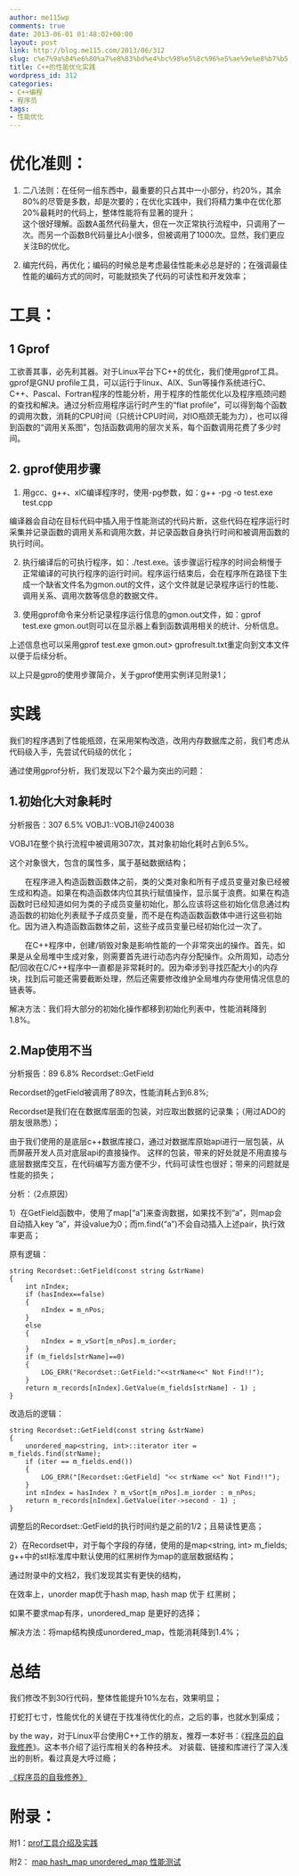 ```yaml
---
author: me115wp
comments: true
date: 2013-06-01 01:48:02+00:00
layout: post
link: http://blog.me115.com/2013/06/312
slug: c%e7%9a%84%e6%80%a7%e8%83%bd%e4%bc%98%e5%8c%96%e5%ae%9e%e8%b7%b5
title: C++的性能优化实践
wordpress_id: 312
categories:
- C++编程
- 程序员
tags:
- 性能优化
---
```


# 优化准则：

1. 二八法则：在任何一组东西中，最重要的只占其中一小部分，约20%，其余80%的尽管是多数，却是次要的；在优化实践中，我们将精力集中在优化那20%最耗时的代码上，整体性能将有显著的提升；  
这个很好理解。函数A虽然代码量大，但在一次正常执行流程中，只调用了一次。而另一个函数B代码量比A小很多，但被调用了1000次。显然，我们更应关注B的优化。

2. 编完代码，再优化；编码的时候总是考虑最佳性能未必总是好的；在强调最佳性能的编码方式的同时，可能就损失了代码的可读性和开发效率；

# 工具：

## 1 Gprof

工欲善其事，必先利其器。对于Linux平台下C++的优化，我们使用gprof工具。  
gprof是GNU profile工具，可以运行于linux、AIX、Sun等操作系统进行C、C++、Pascal、Fortran程序的性能分析，用于程序的性能优化以及程序瓶颈问题的查找和解决。通过分析应用程序运行时产生的“flat profile”，可以得到每个函数的调用次数，消耗的CPU时间（只统计CPU时间，对IO瓶颈无能为力），也可以得到函数的“调用关系图”，包括函数调用的层次关系，每个函数调用花费了多少时间。

## 2. gprof使用步骤

1) 用gcc、g++、xlC编译程序时，使用-pg参数，如：g++ -pg -o test.exe test.cpp  

编译器会自动在目标代码中插入用于性能测试的代码片断，这些代码在程序运行时采集并记录函数的调用关系和调用次数，并记录函数自身执行时间和被调用函数的执行时间。  

2) 执行编译后的可执行程序，如：./test.exe。该步骤运行程序的时间会稍慢于正常编译的可执行程序的运行时间。程序运行结束后，会在程序所在路径下生成一个缺省文件名为gmon.out的文件，这个文件就是记录程序运行的性能、调用关系、调用次数等信息的数据文件。  

3) 使用gprof命令来分析记录程序运行信息的gmon.out文件，如：gprof test.exe gmon.out则可以在显示器上看到函数调用相关的统计、分析信息。  

上述信息也可以采用gprof test.exe gmon.out> gprofresult.txt重定向到文本文件以便于后续分析。  

以上只是gpro的使用步骤简介，关于gprof使用实例详见附录1；  

[](http://blog.chinaunix.net/uid-25194149-id-3215487.html)

# **实践**

我们的程序遇到了性能瓶颈，在采用架构改造，改用内存数据库之前，我们考虑从代码级入手，先尝试代码级的优化；  

通过使用gprof分析，我们发现以下2个最为突出的问题：

## 1.初始化大对象耗时

分析报告：307 6.5% VOBJ1::VOBJ1@240038

VOBJ1在整个执行流程中被调用307次，其对象初始化耗时占到6.5%。  

这个对象很大，包含的属性多，属于基础数据结构；  

　　在程序进入构造函数函数体之前，类的父类对象和所有子成员变量对象已经被生成和构造。如果在构造函数体内位其执行赋值操作，显示属于浪费。如果在构造函数时已经知道如何为类的子成员变量初始化，那么应该将这些初始化信息通过构造函数的初始化列表赋予子成员变量，而不是在构造函数函数体中进行这些初始化。因为进入构造函数函数体之前，这些子成员变量已经初始化过一次了。  

　　在C++程序中，创建/销毁对象是影响性能的一个非常突出的操作。首先，如果是从全局堆中生成对象，则需要首先进行动态内存分配操作。众所周知，动态分配/回收在C/C++程序中一直都是非常耗时的。因为牵涉到寻找匹配大小的内存块，找到后可能还需要截断处理，然后还需要修改维护全局堆内存使用情况信息的链表等。  

解决方法：我们将大部分的初始化操作都移到初始化列表中，性能消耗降到1.8%。  

## 2.Map使用不当

分析报告：89 6.8% Recordset::GetField

Recordset的getField被调用了89次，性能消耗占到6.8%;  

Recordset是我们在在数据库层面的包装，对应取出数据的记录集；（用过ADO的朋友很熟悉）；  

由于我们使用的是底层c++数据库接口，通过对数据库原始api进行一层包装，从而屏蔽开发人员对底层api的直接操作。 这样的包装，带来的好处就是不用直接与底层数据库交互，在代码编写方面方便不少，代码可读性也很好；带来的问题就是性能的损失；  

分析：（2点原因）  

1）在GetField函数中，使用了map[“a”]来查询数据，如果找不到“a”，则map会自动插入key ”a”，并设value为0；而m.find(“a”)不会自动插入上述pair，执行效率更高；  

原有逻辑：
    
    string Recordset::GetField(const string &strName)
    {
        int nIndex;
        if (hasIndex==false)
        {
            nIndex = m_nPos;
        }
        else
        {
            nIndex = m_vSort[m_nPos].m_iorder;
        }
        if (m_fields[strName]==0)
        {
            LOG_ERR("Recordset::GetField:"<<strName<<" Not Find!!");
        }
        return m_records[nIndex].GetValue(m_fields[strName] - 1) ;
    } 
    
    




改造后的逻辑：
    
    string Recordset::GetField(const string &strName)
    {
        unordered_map<string, int>::iterator iter = m_fields.find(strName);
        if (iter == m_fields.end())
        {
            LOG_ERR("[Recordset::GetField] "<< strName <<" Not Find!!");
        }
        int nIndex = hasIndex ? m_vSort[m_nPos].m_iorder : m_nPos;
        return m_records[nIndex].GetValue(iter->second - 1) ;
    } 




调整后的Recordset::GetField的执行时间约是之前的1/2；且易读性更高； 


2）在Recordset中，对于每个字段的存储，使用的是map<string, int> m_fields; g++中的stl标准库中默认使用的红黑树作为map的底层数据结构； 


通过附录中的文档2，我们发现其实有更快的结构， 


在效率上，unorder map优于hash map, hash map 优于 红黑树； 


如果不要求map有序，unordered_map 是更好的选择； 


解决方法：将map结构换成unordered_map，性能消耗降到1.4%； 


# 总结




我们修改不到30行代码，整体性能提升10%左右，效果明显； 


打蛇打七寸，性能优化的关键在于找准待优化的点，之后的事，也就水到渠成； 


by the way，对于Linux平台使用C++工作的朋友，推荐一本好书：《[程序员的自我修养](http://www.me115.com/book/196.html)》。这本书介绍了运行库相关的各种技术。 对装载、链接和库进行了深入浅出的剖析。看过真是大呼过瘾；


[《程序员的自我修养》](http://www.me115.com/book/196.html)


# 附录：




附1：[prof工具介绍及实践](http://blog.chinaunix.net/uid-25194149-id-3215487.html) 


附2： [map hash_map unordered_map 性能测试](http://blog.chinaunix.net/uid-20384806-id-3055333.html)
